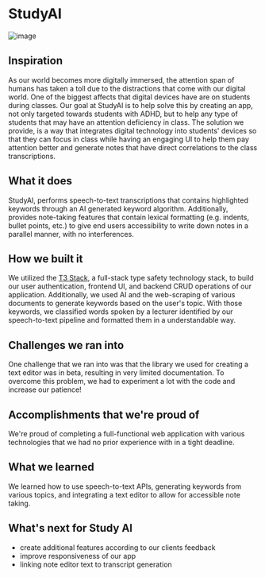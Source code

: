 # StudyAI
![image](https://github.com/marcusgchan/study-ai/assets/47471007/c892d6d1-cb19-4a66-860b-2afe537d6989)

## Inspiration
As our world becomes more digitally immersed, the attention span of humans has taken a toll due to the distractions that come with our digital world. One of the biggest affects that digital devices have are on students during classes. Our goal at StudyAI is to help solve this by creating an app, not only targeted towards students with ADHD, but to help any type of students that may have an attention deficiency in class. The solution we provide, is a way that integrates digital technology into students' devices so that they can focus in class while having an engaging UI to help them pay attention better and generate notes that have direct correlations to the class transcriptions.

## What it does
StudyAI, performs speech-to-text transcriptions that contains highlighted keywords through an AI generated keyword algorithm. Additionally, provides note-taking features that contain lexical formatting (e.g. indents, bullet points, etc.) to give end users accessibility to write down notes in a parallel manner, with no interferences.

## How we built it
We utilized the [T3 Stack](https://create.t3.gg/), a full-stack type safety technology stack, to build our user authentication, frontend UI, and backend CRUD operations of our application. Additionally, we used AI and the web-scraping of various documents to generate keywords based on the user's topic. With those keywords, we classified words spoken by a lecturer identified by our speech-to-text pipeline and formatted them in a understandable way.

## Challenges we ran into
One challenge that we ran into was that the library we used for creating a text editor was in beta,  resulting in very limited documentation. To overcome this problem, we had to experiment a lot with the code and increase our patience!

## Accomplishments that we're proud of
We're proud of completing a full-functional web application with various technologies that we had no prior experience with in a tight deadline.

## What we learned
We learned how to use speech-to-text APIs, generating keywords from various topics, and integrating a text editor to allow for accessible note taking. 

## What's next for Study AI
- create additional features according to our clients feedback
- improve responsiveness of our app
- linking note editor text to transcript generation
